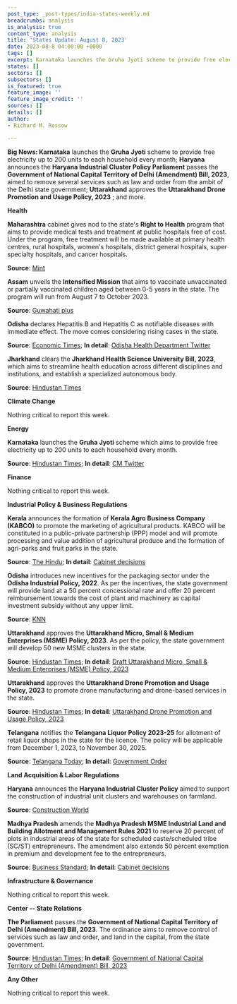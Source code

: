 ```yaml
---
post_type: _post-types/india-states-weekly.md
breadcrumbs: analysis
is_analysis: true
content_type: analysis
title: 'States Update: August 8, 2023'
date: 2023-08-8 04:00:00 +0000
tags: []
excerpt: Karnataka launches the Gruha Jyoti scheme to provide free electricity up to 200 units to each household every month; Haryana announces the Haryana Industrial Cluster Policy Parliament passes the Government of National Capital Territory of Delhi (Amendment) Bill, 2023, aimed to remove several services such as law and order from the ambit of the Delhi state government; Uttarakhand approves the Uttarakhand Drone Promotion and Usage Policy, 2023 ; and more. 
states: []
sectors: []
subsectors: []
is_featured: true
feature_image: ''
feature_image_credit: ''
sources: []
details: []
author:
- Richard M. Rossow

---
```

**Big News: Karnataka** launches the **Gruha Jyoti** scheme to provide free electricity up to 200 units to each household every month; **Haryana** announces the **Haryana Industrial Cluster Policy Parliament** passes the **Government of National Capital Territory of Delhi (Amendment) Bill, 2023**, aimed to remove several services such as law and order from the ambit of the Delhi state government; **Uttarakhand** approves the **Uttarakhand Drone Promotion and Usage Policy, 2023** ; and more.

**Health**

**Maharashtra** cabinet gives nod to the state's **Right to Health** program that aims to provide medical tests and treatment at public hospitals free of cost. Under the program, free treatment will be made available at primary health centres, rural hospitals, women's hospitals, district general hospitals, super specialty hospitals, and cancer hospitals.

**Source**: [Mint](https://www.livemint.com/politics/policy/maharashtra-treatment-at-govt-hospitals-to-be-free-of-cost-details-here-11691109939785.html)

**Assam** unveils the **Intensified Mission** that aims to vaccinate unvaccinated or partially vaccinated children aged between 0-5 years in the state. The program will run from August 7 to October 2023.

**Source**: [Guwahati plus](https://www.guwahatiplus.com/assam/assam-to-launch-mission-indradhanush-to-boost-vaccination-coverage)

**Odisha** declares Hepatitis B and Hepatitis C as notifiable diseases with immediate effect. The move comes considering rising cases in the state.

**Source**: [Economic Times](https://economictimes.indiatimes.com/news/india/odisha-declares-hepatitis-b-and-c-as-notifiable-diseases/articleshow/102447472.cms); **In detail**: [Odisha Health Department Twitter](https://twitter.com/HFWOdisha/status/1687812146250600448?s=20)

**Jharkhand** clears the **Jharkhand Health Science University Bill, 2023**, which aims to streamline health education across different disciplines and institutions, and establish a specialized autonomous body.

**Source**: [Hindustan Times](https://www.hindustantimes.com/cities/ranchi-news/jharkhand-government-tables-bill-to-set-up-health-science-university-chief-minister-to-be-chancellor-amidst-protests-101691164554319.html)

**Climate Change**

Nothing critical to report this week.

**Energy**

**Karnataka** launches the **Gruha Jyoti** scheme which aims to provide free electricity up to 200 units to each household every month.

**Source**: [Hindustan Times](https://www.hindustantimes.com/cities/bengaluru-news/karnataka-cm-siddaramaiah-formally-launches-gruha-jyoti-scheme-in-kalaburagi-101691226825732.html); **In detail**: [CM Twitter](https://twitter.com/siddaramaiah/status/1687676933688225792?s=20)

**Finance**

Nothing critical to report this week.

**Industrial Policy & Business Regulations**

**Kerala** announces the formation of **Kerala Agro Business Company (KABCO)** to promote the marketing of agricultural products. KABCO will be constituted in a public-private partnership (PPP) model and will promote processing and value addition of agricultural produce and the formation of agri-parks and fruit parks in the state.

**Source**: [The Hindu](https://www.thehindu.com/news/national/kerala/cabinet-nod-for-kerala-agro-business-company/article67151471.ece); **In detail**: [Cabinet decisions](https://prdlive.kerala.gov.in/news/317103)

**Odisha** introduces new incentives for the packaging sector under the **Odisha Industrial Policy, 2022**. As per the incentives, the state government will provide land at a 50 percent concessional rate and offer 20 percent reimbursement towards the cost of plant and machinery as capital investment subsidy without any upper limit.

**Source**: [KNN](https://knnindia.co.in/news/newsdetails/state/odisha-govt-unveil-incentives-for-packaging-sector-under-new-industrial-policy)

**Uttarakhand** approves the **Uttarakhand Micro, Small & Medium Enterprises (MSME) Policy, 2023**. As per the policy, the state government will develop 50 new MSME clusters in the state.

**Source**: [Hindustan Times](https://www.hindustantimes.com/cities/dehradun-news/uttarakhand-cabinet-approves-mussoorie-as-separate-tehsil-focuses-on-environmental-protection-and-development-101691150151580.html); **In detail**: [Draft Uttarakhand Micro, Small & Medium Enterprises (MSME) Policy, 2023](http://www.ukpublicconsultation.in/consultation/view/id/41)

**Uttarakhand** approves the **Uttarakhand Drone Promotion and Usage Policy, 2023** to promote drone manufacturing and drone-based services in the state.

**Source**: [Hindustan Times](https://www.hindustantimes.com/cities/dehradun-news/uttarakhand-cabinet-approves-mussoorie-as-separate-tehsil-focuses-on-environmental-protection-and-development-101691150151580.html); **In detail**: [Uttarakhand Drone Promotion and Usage Policy, 2023](https://itda.uk.gov.in/cms/uploads/UK_Drone_30_03_23_678c128efd.pdf)

**Telangana** notifies the **Telangana Liquor Policy 2023-25** for allotment of retail liquor shops in the state for the licence. The policy will be applicable from December 1, 2023, to November 30, 2025.

**Source**: [Telangana Today](https://telanganatoday.com/telangana-notifies-new-liquor-policy-for-2023-25); **In detail**: [Government Order](https://excise.telangana.gov.in/RDLCReports/G.O.Ms.No.86-01.08.2023-Notification.pdf)

**Land Acquisition & Labor Regulations**

**Haryana** announces the **Haryana Industrial Cluster Policy** aimed to support the construction of industrial unit clusters and warehouses on farmland.

**Source**: [Construction World](https://www.constructionworld.in/urban-infrastructure/warehouse-and-logistics/haryana-notifies-policy-for-industrial-clusters-on-farmland/42881)

**Madhya Pradesh** amends the **Madhya Pradesh MSME Industrial Land and Building Allotment and Management Rules 2021** to reserve 20 percent of plots in industrial areas of the state for scheduled caste/scheduled tribe (SC/ST) entrepreneurs. The amendment also extends 50 percent exemption in premium and development fee to the entrepreneurs.

**Source**: [Business Standard](https://www.business-standard.com/economy/news/madhya-pradesh-state-to-reserve-20-plots-for-sc-st-entrepreneurs-123080400477_1.html); **In detail**: [Cabinet decisions](https://www.mpinfo.org/Home/CabinetDetails?newsid=230801S10&fontname=FontEnglish&LocID=32&pubdate=08/01/2023)

**Infrastructure & Governance**

Nothing critical to report this week.

**Center -- State Relations**

**The Parliament** passes the **Government of National Capital Territory of Delhi (Amendment) Bill, 2023**. The ordinance aims to remove control of services such as law and order, and land in the capital, from the state government.

**Source**: [Hindustan Times](https://www.hindustantimes.com/india-news/lok-sabha-passes-delhi-ordinance-bill-101691070306865.html); **In detail**: [Government of National Capital Territory of Delhi (Amendment) Bill, 2023](https://www.livelaw.in/pdf_upload/the-government-of-national-capital-territory-of-delhi-amendment-bill-2023-484048.pdf)

**Any Other**

Nothing critical to report this week.